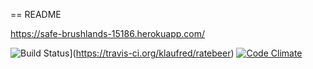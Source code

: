 == README

https://safe-brushlands-15186.herokuapp.com/

![Build Status](https://travis-ci.org/klaufred/ratebeer.png)](https://travis-ci.org/klaufred/ratebeer)
[![Code Climate](https://codeclimate.com/github/klaufred/ratebeer.png)](https://codeclimate.com/github/klaufred/ratebeer)